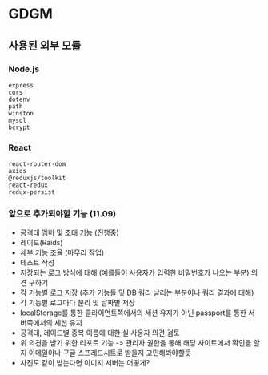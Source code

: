 GDGM
====

사용된 외부 모듈
------------
### Node.js
```
express
cors
dotenv
path
winston
mysql
bcrypt
```

### React
```
react-router-dom
axios
@reduxjs/toolkit
react-redux
redux-persist
```

### 앞으로 추가되야할 기능 (11.09)
- 공격대 멤버 및 초대 기능 (진행중)
- 레이드(Raids)
- 세부 기능 조율 (마무리 작업)
- 테스트 작성
- 저장되는 로그 방식에 대해 (예를들어 사용자가 입력한 비밀번호가 나오는 부분) 의견 구하기
- 각 기능별 로그 저장 (추가 기능들 및 DB 쿼리 날리는 부분이나 쿼리 결과에 대해)
- 각 기능별 로그마다 분리 및 날짜별 저장
- localStorage를 통한 클라이언트쪽에서의 세션 유지가 아닌 passport를 통한 서버쪽에서의 세션 유지
- 공격대, 레이드별 중복 이름에 대한 실 사용자 의견 검토
- 위 의견을 받기 위한 리포트 기능 -> 관리자 권한을 통해 해당 사이트에서 확인을 할지 이메일이나 구글 스프레드시트로 받을지 고민해봐야할듯
- 사진도 같이 받는다면 이미지 서버는 어떻게?

